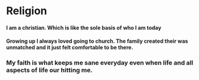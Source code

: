 # Religion
#### I am a christian. Which is like the sole basis of who I am today
#### Growing up I always loved going to church. The family created their was unmatched and it just felt comfortable to be there.
### My faith is what keeps me sane everyday even when life and all aspects of life our hitting me. 

